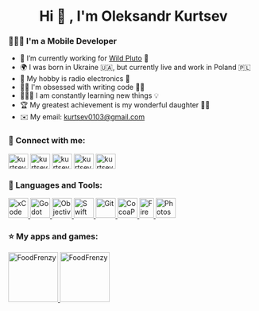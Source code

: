 <h1 align="center">Hi 👋 , I'm Oleksandr Kurtsev</h1>

<h3 align="left">👨🏻‍💻 I'm a Mobile Developer</h3>

- 💼 I’m currently working for [Wild Pluto](https://github.com/Wild-Pluto) 🏢
- 🌍 I was born in Ukraine 🇺🇦, but currently live and work in Poland 🇵🇱
- 🎲 My hobby is radio electronics 🔋
- 😵‍💫 I'm obsessed with writing code ✍🏻
- 👨🏻‍🎓 I am constantly learning new things 💡
- 🏆 My greatest achievement is my wonderful daughter 👧🏻
- ✉️ My email: kurtsev0103@gmail.com

<h3 align="left">🔗 Connect with me:</h3>

<p align="left">
  <a href="https://linkedin.com/in/kurtsev0103" target="blank"><img align="center" src="https://cdn.jsdelivr.net/npm/simple-icons@3.0.1/icons/linkedin.svg" alt="kurtsev0103" height="30" width="40" /></a>
  <a href="https://facebook.com/kurtsev0103" target="blank"><img align="center" src="https://cdn.jsdelivr.net/npm/simple-icons@3.13.0/icons/facebook.svg" alt="kurtsev0103" height="30" width="40" /></a>
  <a href="https://instagram.com/kurtsev0103" target="blank"><img align="center" src="https://cdn.jsdelivr.net/npm/simple-icons@3.0.1/icons/instagram.svg" alt="kurtsev0103" height="30" width="40" /></a>
  <a href="https://twitter.com/kurtsev0103" target="blank"><img align="center" src="https://cdn.jsdelivr.net/npm/simple-icons@3.13.0/icons/twitter.svg" alt="kurtsev0103" height="30" width="40" /></a>
  <a href="https://www.reddit.com/user/kurtsev0103" target="blank"><img align="center" src="https://cdn.jsdelivr.net/npm/simple-icons@3.13.0/icons/reddit.svg" alt="kurtsev0103" height="30" width="40" /></a>
</p>

<h3 align="left">🎯 Languages and Tools:</h3>

<p align="left">
   <a href="https://developer.apple.com/xcode/" target="_blank"> <img src="https://user-images.githubusercontent.com/27446881/135685149-4700fd33-09db-466a-a3b2-396397c83562.png" alt="xCode" width="40" height="40"/> </a>
  <a href="https://godotengine.org" target="_blank"> <img src="https://user-images.githubusercontent.com/27446881/136405393-372091e9-b3c5-4f6c-be37-f01b3dbc8a89.png" alt="Godot" width="40" height="40"/> </a>
  <a href="https://ru.wikipedia.org/wiki/Objective-C" target="_blank"> <img src="https://user-images.githubusercontent.com/27446881/135686272-dc4ca0bd-73d2-4d84-90bf-a32a8412e79a.png" alt="Objective-C" width="40" height="40"/> </a>
  <a href="https://developer.apple.com/swift/" target="_blank"> <img src="https://user-images.githubusercontent.com/27446881/135686626-fd2e87f4-a048-4d81-ba98-762671fea766.png" alt="Swift" width="40" height="40"/> </a>
  <a href="https://git-scm.com" target="_blank"> <img src="https://user-images.githubusercontent.com/27446881/135688703-f42ff27a-d6c5-45e9-8283-278f79e8eac5.png" alt="Git" width="40" height="40"/> </a>
  <a href="https://cocoapods.org" target="_blank"> <img src="https://user-images.githubusercontent.com/27446881/135689067-fa658a92-df99-4315-88ae-dd8b440dcd31.png" alt="CocoaPods" width="40" height="40"/> </a>
  <a href="https://firebase.google.com" target="_blank"> <img src="https://user-images.githubusercontent.com/27446881/135689254-a31c210e-47cc-4ae4-9ec4-a988ac96aecf.png" alt="Firebase" width="29" height="40"/> </a>
  <a href="https://www.adobe.com/products/photoshop.html" target="_blank"> <img src="https://user-images.githubusercontent.com/27446881/135688392-c3a9af0a-8429-4b25-9c55-3c816cbd16c7.png" alt="Photoshop" width="40" height="40"/> </a>
</p>

<h3 align="left">⭐️ My apps and games:</h3>

<p align="left">
  <a href="https://apps.apple.com/us/app/food-frenzy-puzzle/id1545948097" target="_blank"> <img src="https://user-images.githubusercontent.com/27446881/136404082-8b1fb1de-5ba7-4f73-a86a-455bc3d38500.png" alt="FoodFrenzy" width="100" height="100"/> </a>
  <a href="https://play.google.com/store/apps/details?id=com.wildpluto.foodfrenzy" target="_blank"> <img src="https://user-images.githubusercontent.com/27446881/136404088-ee2f972c-d413-46c4-a22e-1d9fd964e2c2.png" alt="FoodFrenzy" width="100" height="100"/> </a>
</p>

